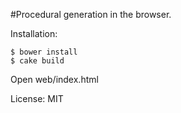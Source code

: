 #Procedural generation in the browser.

Installation:

    $ bower install
    $ cake build

Open web/index.html


License: MIT
